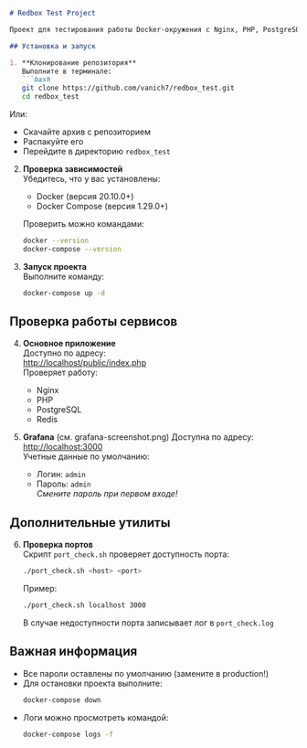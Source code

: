```markdown
# Redbox Test Project

Проект для тестирования работы Docker-окружения с Nginx, PHP, PostgreSQL, Redis, Prometheus и Grafana.

## Установка и запуск

1. **Клонирование репозитория**  
   Выполните в терминале:
   ```bash
   git clone https://github.com/vanich7/redbox_test.git
   cd redbox_test
   ```
   Или:
   - Скачайте архив с репозиторием
   - Распакуйте его
   - Перейдите в директорию `redbox_test`

2. **Проверка зависимостей**  
   Убедитесь, что у вас установлены:
   - Docker (версия 20.10.0+)
   - Docker Compose (версия 1.29.0+)

   Проверить можно командами:
   ```bash
   docker --version
   docker-compose --version
   ```

3. **Запуск проекта**  
   Выполните команду:
   ```bash
   docker-compose up -d
   ```

## Проверка работы сервисов

4. **Основное приложение**  
   Доступно по адресу:  
   [http://localhost/public/index.php](http://localhost/public/index.php)  
   Проверяет работу:
   - Nginx
   - PHP
   - PostgreSQL
   - Redis

5. **Grafana**  (см. grafana-screenshot.png)
   Доступна по адресу:  
   [http://localhost:3000](http://localhost:3000)  
   Учетные данные по умолчанию:
   - Логин: `admin`
   - Пароль: `admin`  
   *Смените пароль при первом входе!*
     

## Дополнительные утилиты

6. **Проверка портов**  
   Скрипт `port_check.sh` проверяет доступность порта:
   ```bash
   ./port_check.sh <host> <port>
   ```
   Пример:
   ```bash
   ./port_check.sh localhost 3000
   ```
   В случае недоступности порта записывает лог в `port_check.log`

## Важная информация

- Все пароли оставлены по умолчанию (замените в production!)
- Для остановки проекта выполните:
  ```bash
  docker-compose down
  ```
- Логи можно просмотреть командой:
  ```bash
  docker-compose logs -f
  ```
```
